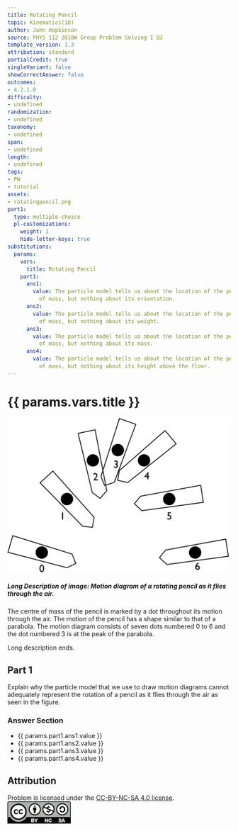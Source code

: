 ```yaml
---
title: Rotating Pencil
topic: Kinematics(1D)
author: John Hopkinson
source: PHYS 112 2018W Group Problem Solving I Q3
template_version: 1.3
attribution: standard
partialCredit: true
singleVariant: false
showCorrectAnswer: false
outcomes:
- 4.2.1.0
difficulty:
- undefined
randomization:
- undefined
taxonomy:
- undefined
span:
- undefined
length:
- undefined
tags:
- PW
- tutorial
assets:
- rotatingpencil.png
part1:
  type: multiple-choice
  pl-customizations:
    weight: 1
    hide-letter-keys: true
substitutions:
  params:
    vars:
      title: Rotating Pencil
    part1:
      ans1:
        value: The particle model tells us about the location of the pencil's centre
          of mass, but nothing about its orientation.
      ans2:
        value: The particle model tells us about the location of the pencil's centre
          of mass, but nothing about its weight.
      ans3:
        value: The particle model tells us about the location of the pencil's centre
          of mass, but nothing about its mass.
      ans4:
        value: The particle model tells us about the location of the pencil's centre
          of mass, but nothing about its height above the floor.
---
```

# {{ params.vars.title }}
<img longdesc="Rotating Pencil.md#desc" alt="Motion diagram of a rotating pencil as it flies through the air." src="rotatingpencil.png" width="500px">

<div id="desc">
<h5>Long Description of image: Motion diagram of a rotating pencil as it flies through the air.</h5>
The centre of mass of the pencil is marked by a dot throughout its motion through the air. The motion of the pencil has a shape similar to that of a parabola. 
The motion diagram consists of seven dots numbered 0 to 6 and the dot numbered 3 is at the peak of the parabola.
<p>Long description ends.</p>
<div>

## Part 1

Explain why the particle model that we use to draw motion diagrams cannot adequately represent the rotation of a pencil as it flies through the air as seen in the figure.

### Answer Section

- {{ params.part1.ans1.value }}
- {{ params.part1.ans2.value }}
- {{ params.part1.ans3.value }}
- {{ params.part1.ans4.value }}

## Attribution

Problem is licensed under the [CC-BY-NC-SA 4.0 license](https://creativecommons.org/licenses/by-nc-sa/4.0/).<br> ![The Creative Commons 4.0 license requiring attribution-BY, non-commercial-NC, and share-alike-SA license.](https://raw.githubusercontent.com/firasm/bits/master/by-nc-sa.png)
